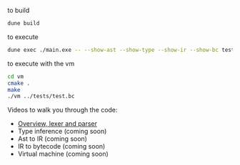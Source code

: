 to build
```bash
dune build
```
to execute
```bash
dune exec ./main.exe -- --show-ast --show-type --show-ir --show-bc tests/test.ml
```

to execute with the vm
```bash
cd vm
cmake .
make
./vm ../tests/test.bc
```

Videos to walk you through the code:

* [Overview, lexer and parser](https://youtu.be/F9MhBISX10s)
* Type inference (coming soon)
* Ast to IR (coming soon)
* IR to bytecode (coming soon)
* Virtual machine (coming soon)
